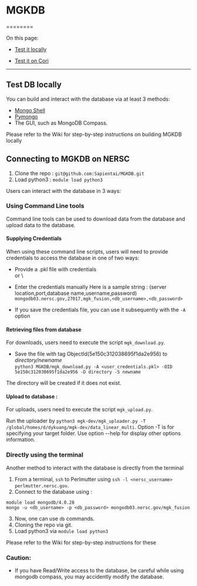 # **MGKDB**
========

On this page:  

* [Test it locally](#markdown-test-it-locally)  

* [Test it on Cori](#markdown-header-test-it-on-cori)  

---
## Test DB  locally
You can build and interact with the database via at least 3 methods:  
   * [Mongo Shell](https://docs.mongodb.com/manual/mongo/)  
   * [Pymongo](https://api.mongodb.com/python/current/api/index.html)  
   * The GUI, such as MongoDB Compass.  

Please refer to the Wiki for step-by-step instructions on building MGKDB locally

## Connecting to MGKDB on NERSC

1. Clone the repo : `git@github.com:Sapientai/MGKDB.git`  
2. Load python3 :  `module load python3` 

Users can interact with the database in 3 ways: 

### Using Command Line tools
Command line tools can be used to download data from the database and upload data to the database.

#### Supplying Credentials
When using these command line scripts, users will need to provide credentials to access the database in one of two ways:  
* Provide a .pkl file with credentials \
or \
* Enter the credentials manually
Here is a sample string : (server location,port,database name,username,password)
`mongodb03.nersc.gov,27017,mgk_fusion,<db_username>,<db_password> `

* If you save the credentials file, you can use it subsequently with the `-A` option 
#### Retrieving files from database    
For downloads, users need to execute the script `mgk_download.py`. 

* Save the file with tag ObjectId(5e150c312038695f1da2e956) to *directory/newname*  
`python3 MGKDB/mgk_download.py -A <user_credentials.pkl> -OID 5e150c312038695f1da2e956 -D directory -S newname`  

The directory will be created if it does not exist.

#### Upload to database : 
For uploads, users need to execute the script `mgk_upload.py`. 

Run the uploader by `python3 mgk-dev/mgk_uploader.py -T /global/homes/d/dykuang/mgk-dev/data_linear_multi`.  Option -T is for specifying your target folder. Use option --help for display other options information.  

### Directly using the terminal
Another method to interact with the database is directly from the terminal
1. From a terminal, `ssh` to Perlmutter using `ssh -l <nersc_username> perlmutter.nersc.gov`.
2. Connect to the database using : 
```
module load mongodb/4.0.28
mongo -u <db_username> -p <db_password> mongodb03.nersc.gov/mgk_fusion
```
3. Now, one can use `db` commands.
1. Cloning the repo via git.  
2. Load python3 via `module load python3` 

Please refer to the Wiki for step-by-step instructions for these

### Caution:
* If you have Read/Write access to the database, be careful while using mongodb compass, you may accidently modify the database.  
